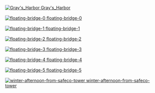 <a href="Gray's_Harbor.jpg">
    <img src="thumbs/Gray's_Harbor.jpg" alt="Gray's_Harbor"/>
    Gray's_Harbor
    <br>
</a>
<br>
<a href="floating-bridge-0.jpg">
    <img src="thumbs/floating-bridge-0.jpg" alt="floating-bridge-0"/>
    floating-bridge-0
    <br>
</a>
<br>
<a href="floating-bridge-1.jpg">
    <img src="thumbs/floating-bridge-1.jpg" alt="floating-bridge-1"/>
    floating-bridge-1
    <br>
</a>
<br>
<a href="floating-bridge-2.jpg">
    <img src="thumbs/floating-bridge-2.jpg" alt="floating-bridge-2"/>
    floating-bridge-2
    <br>
</a>
<br>
<a href="floating-bridge-3.jpg">
    <img src="thumbs/floating-bridge-3.jpg" alt="floating-bridge-3"/>
    floating-bridge-3
    <br>
</a>
<br>
<a href="floating-bridge-4.jpg">
    <img src="thumbs/floating-bridge-4.jpg" alt="floating-bridge-4"/>
    floating-bridge-4
    <br>
</a>
<br>
<a href="floating-bridge-5.jpg">
    <img src="thumbs/floating-bridge-5.jpg" alt="floating-bridge-5"/>
    floating-bridge-5
    <br>
</a>
<br>
<a href="winter-afternoon-from-safeco-tower.jpg">
    <img src="thumbs/winter-afternoon-from-safeco-tower.jpg" alt="winter-afternoon-from-safeco-tower"/>
    winter-afternoon-from-safeco-tower
    <br>
</a>
<br>
